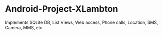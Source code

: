 # Android-Project-XLambton
Implements SQLite DB, List Views, Web access, Phone calls, Location, SMS, Camera, MMS, etc.
